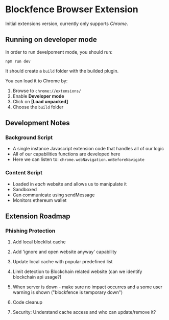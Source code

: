 # Blockfence Browser Extension

Initial extensions version, currently only supports _Chrome_.

## Running on developer mode

In order to run develpoment mode, you should run:

```
npm run dev
```

It should create a `build` folder with the builded plugin.

You can load it to Chrome by:

1. Browse to `chrome://extensions/`
2. Enable **Developer mode**
3. Click on **[Load unpacked]**
4. Choose the `build` folder

## Development Notes

### Background Script

-   A single instance Javascript extension code that handles all of our logic
-   All of our capabilities functions are developed here
-   Here we can listen to: `chrome.webNavigation.onBeforeNavigate`

### Content Script

-   Loaded in _each_ website and allows us to manipulate it
-   Sandboxed
-   Can communicate using sendMessage
-   Monitors ethereum wallet

## Extension Roadmap

### Phishing Protection

1. Add local blocklist cache

2. Add 'ignore and open website anyway' capability

3. Update local cache with popular predefined list

4. Limit detection to Blockchain related website (can we identify blockchain api usage?)

5. When server is down - make sure no impact occurres and a some user warning is shown ("blockfence is temporary down")

6. Code cleanup

7. Security: Understand cache access and who can update/remove it?
